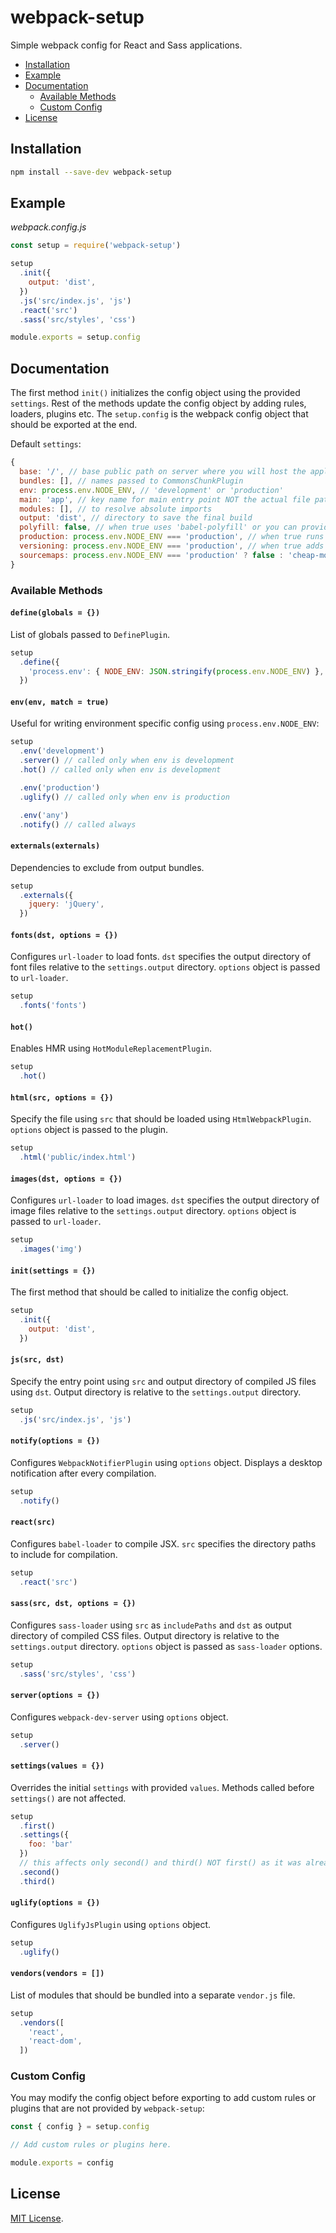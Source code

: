 # webpack-setup

Simple webpack config for React and Sass applications.

<!-- TOC depthFrom:2 depthTo:3 withLinks:1 updateOnSave:1 orderedList:0 -->

- [Installation](#installation)
- [Example](#example)
- [Documentation](#documentation)
	- [Available Methods](#available-methods)
	- [Custom Config](#custom-config)
- [License](#license)

<!-- /TOC -->

## Installation

```bash
npm install --save-dev webpack-setup
```


## Example

*webpack.config.js*

```js
const setup = require('webpack-setup')

setup
  .init({
    output: 'dist',
  })
  .js('src/index.js', 'js')
  .react('src')
  .sass('src/styles', 'css')

module.exports = setup.config
```


## Documentation

The first method `init()` initializes the config object using the provided `settings`. Rest of the methods update the config object by adding rules, loaders, plugins etc. The `setup.config` is the webpack config object that should be exported at the end.

Default `settings`:

```js
{
  base: '/', // base public path on server where you will host the application
  bundles: [], // names passed to CommonsChunkPlugin
  env: process.env.NODE_ENV, // 'development' or 'production'
  main: 'app', // key name for main entry point NOT the actual file path
  modules: [], // to resolve absolute imports
  output: 'dist', // directory to save the final build
  polyfill: false, // when true uses 'babel-polyfill' or you can provide a file path to your custom polyfill
  production: process.env.NODE_ENV === 'production', // when true runs some optimizations which can be slow for development
  versioning: process.env.NODE_ENV === 'production', // when true adds [hash] to output filenames. useful for cache busting on production but can be slow for development
  sourcemaps: process.env.NODE_ENV === 'production' ? false : 'cheap-module-source-map', // whether to generate sourcemaps or not
}
```

### Available Methods

#### `define(globals = {})`

List of globals passed to `DefinePlugin`.

```js
setup
  .define({
    'process.env': { NODE_ENV: JSON.stringify(process.env.NODE_ENV) },
  })
```

#### `env(env, match = true)`

Useful for writing environment specific config using `process.env.NODE_ENV`:

```js
setup
  .env('development')
  .server() // called only when env is development
  .hot() // called only when env is development

  .env('production')
  .uglify() // called only when env is production

  .env('any')
  .notify() // called always
```

#### `externals(externals)`

Dependencies to exclude from output bundles.

```js
setup
  .externals({
    jquery: 'jQuery',
  })
```

#### `fonts(dst, options = {})`

Configures `url-loader` to load fonts. `dst` specifies the output directory of font files relative to the `settings.output` directory. `options` object is passed to `url-loader`.

```js
setup
  .fonts('fonts')
```

#### `hot()`

Enables HMR using `HotModuleReplacementPlugin`.

```js
setup
  .hot()
```

#### `html(src, options = {})`

Specify the file using `src` that should be loaded using `HtmlWebpackPlugin`. `options` object is passed to the plugin.

```js
setup
  .html('public/index.html')
```

#### `images(dst, options = {})`

Configures `url-loader` to load images. `dst` specifies the output directory of image files relative to the `settings.output` directory. `options` object is passed to `url-loader`.

```js
setup
  .images('img')
```

#### `init(settings = {})`

The first method that should be called to initialize the config object.

```js
setup
  .init({
    output: 'dist',
  })
```

#### `js(src, dst)`

Specify the entry point using `src` and output directory of compiled JS files using `dst`. Output directory is relative to the `settings.output` directory.

```js
setup
  .js('src/index.js', 'js')
```

#### `notify(options = {})`

Configures `WebpackNotifierPlugin` using `options` object. Displays a desktop notification after every compilation.

```js
setup
  .notify()
```

#### `react(src)`

Configures `babel-loader` to compile JSX. `src` specifies the directory paths to include for compilation.

```js
setup
  .react('src')
```

#### `sass(src, dst, options = {})`

Configures `sass-loader` using `src` as `includePaths` and `dst` as output directory of compiled CSS files. Output directory is relative to the `settings.output` directory. `options` object is passed as `sass-loader` options.

```js
setup
  .sass('src/styles', 'css')
```

#### `server(options = {})`

Configures `webpack-dev-server` using `options` object.

```js
setup
  .server()
```

#### `settings(values = {})`

Overrides the initial `settings` with provided `values`. Methods called before `settings()` are not affected.

```js
setup
  .first()
  .settings({
    foo: 'bar'
  })
  // this affects only second() and third() NOT first() as it was already called
  .second()
  .third()
```

#### `uglify(options = {})`

Configures `UglifyJsPlugin` using `options` object.

```js
setup
  .uglify()
```

#### `vendors(vendors = [])`

List of modules that should be bundled into a separate `vendor.js` file.

```js
setup
  .vendors([
    'react',
    'react-dom',
  ])
```

### Custom Config

You may modify the config object before exporting to add custom rules or plugins that are not provided by `webpack-setup`:

```js
const { config } = setup.config

// Add custom rules or plugins here.

module.exports = config
```


## License

[MIT License][license].


[license]: /LICENSE
